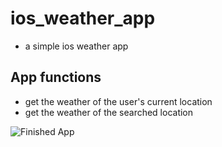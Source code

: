 # ios_weather_app 
- a simple ios weather app 

## App functions 

- get the weather of the user's current location 
- get the weather of the searched location 

![Finished App](https://github.com/londonappbrewery/Images/blob/master/Clima.gif)
